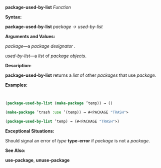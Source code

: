 **package-used-by-list** *Function* 



**Syntax:** 



**package-used-by-list** *package → used-by-list* 



**Arguments and Values:** 



*package*—a *package designator* . 



*used-by-list*—a *list* of *package objects*. 



**Description:** 



**package-used-by-list** returns a *list* of other *packages* that use *package*. 



**Examples:**
```lisp
 

(package-used-by-list (make-package ’temp)) → () 

(make-package ’trash :use ’(temp)) → #<PACKAGE "TRASH"> 

(package-used-by-list ’temp) → (#<PACKAGE "TRASH">) 


```
**Exceptional Situations:** 



Should signal an error of *type* **type-error** if *package* is not a *package*. 



**See Also:** 



**use-package**, **unuse-package** 







 



 



